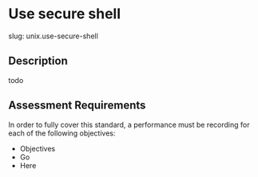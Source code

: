 
# Use secure shell

slug: unix.use-secure-shell

## Description
todo

## Assessment Requirements
In order to fully cover this standard, a performance must be recording for each of the following objectives:

- Objectives
- Go
- Here

          